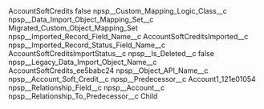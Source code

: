 <?xml version="1.0" encoding="UTF-8"?>
<CustomMetadata xmlns="http://soap.sforce.com/2006/04/metadata" xmlns:xsi="http://www.w3.org/2001/XMLSchema-instance" xmlns:xsd="http://www.w3.org/2001/XMLSchema">
    <label>AccountSoftCredits</label>
    <protected>false</protected>
    <values>
        <field>npsp__Custom_Mapping_Logic_Class__c</field>
        <value xsi:nil="true"/>
    </values>
    <values>
        <field>npsp__Data_Import_Object_Mapping_Set__c</field>
        <value xsi:type="xsd:string">Migrated_Custom_Object_Mapping_Set</value>
    </values>
    <values>
        <field>npsp__Imported_Record_Field_Name__c</field>
        <value xsi:type="xsd:string">AccountSoftCreditsImported__c</value>
    </values>
    <values>
        <field>npsp__Imported_Record_Status_Field_Name__c</field>
        <value xsi:type="xsd:string">AccountSoftCreditsImportStatus__c</value>
    </values>
    <values>
        <field>npsp__Is_Deleted__c</field>
        <value xsi:type="xsd:boolean">false</value>
    </values>
    <values>
        <field>npsp__Legacy_Data_Import_Object_Name__c</field>
        <value xsi:type="xsd:string">AccountSoftCredits_ee5babc24</value>
    </values>
    <values>
        <field>npsp__Object_API_Name__c</field>
        <value xsi:type="xsd:string">npsp__Account_Soft_Credit__c</value>
    </values>
    <values>
        <field>npsp__Predecessor__c</field>
        <value xsi:type="xsd:string">Account1_121e01054</value>
    </values>
    <values>
        <field>npsp__Relationship_Field__c</field>
        <value xsi:type="xsd:string">npsp__Account__c</value>
    </values>
    <values>
        <field>npsp__Relationship_To_Predecessor__c</field>
        <value xsi:type="xsd:string">Child</value>
    </values>
</CustomMetadata>
